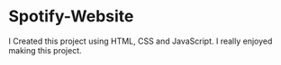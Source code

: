 # Spotify-Website

I Created this project using HTML, CSS and JavaScript. 
I really enjoyed making this project.